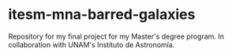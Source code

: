 # itesm-mna-barred-galaxies
Repository for my final project for my Master's degree program. In collaboration with UNAM's Instituto de Astronomía.
